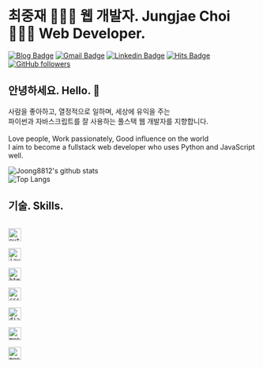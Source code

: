 # 최중재 👨🏻‍💻 웹 개발자. Jungjae Choi 👨🏻‍💻 Web Developer.
[![Blog Badge](https://img.shields.io/badge/Blog-DD0B78?style=flat-square&logo=GitHub%20Sponsors&logoColor=white)](https://joong8812.github.io/)
[![Gmail Badge](https://img.shields.io/badge/joong8812@gmail.com-EA4335?style=flat-square&logo=Gmail&logoColor=white)](mailto:joong8812@gmail.com)
[![Linkedin Badge](https://img.shields.io/badge/joong8812-0A66C2?style=flat-square&logo=Linkedin&logoColor=white)](https://www.linkedin.com/in/joong8812/)
[![Hits Badge](https://hits.seeyoufarm.com/api/count/incr/badge.svg?url=https%3A%2F%2Fgithub.com%2Fjoong8812%2Fhit-counter&count_bg=%2379C83D&title_bg=%23555555&icon=&icon_color=%23E7E7E7&title=hits&edge_flat=false)](https://hits.seeyoufarm.com)
[![GitHub followers](https://img.shields.io/github/followers/joong8812?label=Follow&style=social)](https://github.com/joong8812/?tab=follow)
  
## 안녕하세요. Hello. 👋
사람을 좋아하고, 열정적으로 일하며, 세상에 유익을 주는 <br/>
파이썬과 자바스크립트를 잘 사용하는 풀스택 웹 개발자를 지향합니다.<br/><br/>
Love people, Work passionately, Good influence on the world<br/>
I aim to become a fullstack web developer who uses Python and JavaScript well.

![Joong8812's github stats](https://github-readme-stats.vercel.app/api?username=joong8812&show_icons=true&hide_border=true)   
![Top Langs](https://github-readme-stats.vercel.app/api/top-langs/?username=joong8812&layout=compact&hide_border=true)  

## 기술. Skills.
[<code>
<img alt="python" width="26px" src="https://img.icons8.com/color/240/000000/python.png">
</code>](https://www.python.org/)
[<code>
<img alt="javascript" width="26px" src="https://img.icons8.com/color/240/000000/javascript.png" />
</code>](https://developer.mozilla.org/en-US/docs/Web/JavaScript)
[<code>
<img alt="html5" width="26px" src="https://img.icons8.com/color/240/000000/html-5.png">
</code>](https://developer.mozilla.org/en-US/docs/Web/HTML)
[<code>
<img alt="css3" width="26px" src="https://img.icons8.com/color/240/000000/css3.png">
</code>](https://developer.mozilla.org/en-US/docs/Web/CSS)
[<code>
<img alt="django" width="26px" src="https://img.icons8.com/external-tal-revivo-color-tal-revivo/24/000000/external-django-a-high-level-python-web-framework-that-encourages-rapid-development-logo-color-tal-revivo.png">
</code>](https://www.djangoproject.com/)
[<code>
<img alt="mongodb" width="26px" src="https://img.icons8.com/external-tal-revivo-shadow-tal-revivo/24/000000/external-mongodb-a-cross-platform-document-oriented-database-program-logo-shadow-tal-revivo.png">
</code>](https://www.mongodb.com/)
[<code>
<img alt="mongodb" width="26px" src="https://img.icons8.com/ios/50/000000/flask.png">
</code>](https://flask.palletsprojects.com/en/2.0.x/)
